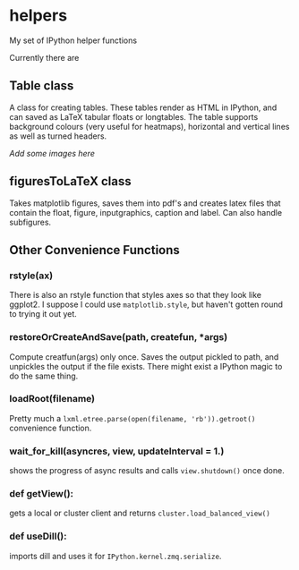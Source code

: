 # helpers
My set of IPython helper functions

Currently there are 


## Table class

A class for creating tables. These tables render as HTML in IPython, and can saved as LaTeX tabular floats or longtables. The table supports background colours (very useful for heatmaps), horizontal and vertical lines as well as turned headers. 

*Add some images here*


## figuresToLaTeX class

Takes matplotlib figures, saves them into pdf's and creates latex files that contain the float, figure, inputgraphics, caption and label. Can also handle subfigures.  

## Other Convenience Functions


### rstyle(ax)

There is also an rstyle function that styles axes so that they look like ggplot2. I suppose I could use `matplotlib.style`, but haven't gotten round to trying it out yet.

###  restoreOrCreateAndSave(path, createfun, *args)

Compute creatfun(args) only once. Saves the output pickled to path, and unpickles the output if the file exists. There might exist a IPython magic to do the same thing.

### loadRoot(filename)

Pretty much a `lxml.etree.parse(open(filename, 'rb')).getroot()` convenience function.

### wait_for_kill(asyncres, view, updateInterval = 1.)

shows the progress of async results and calls `view.shutdown()` once done.

### def getView():

gets a local or cluster client and returns  `cluster.load_balanced_view()`

### def useDill():

imports dill and uses it for `IPython.kernel.zmq.serialize`.


